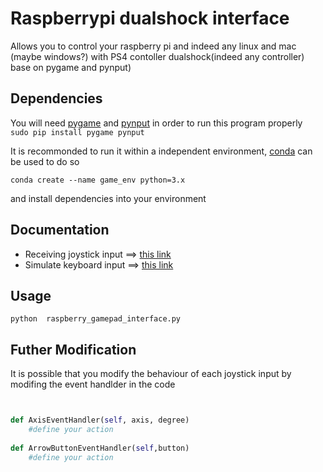 # Raspberrypi dualshock interface
Allows you to control your raspberry pi and indeed any linux and mac (maybe windows?) with PS4 contoller dualshock(indeed any controller) base on pygame and pynput) 

## Dependencies 
You will need [pygame](https://www.pygame.org/) and [pynput](https://pypi.org/project/pynput/) in order to run this program properly </br>
```sudo pip install pygame pynput```

It is recommonded to run it within a independent environment, [conda](https://conda.io/projects/conda/en/latest/user-guide/install/index.html) can be used to do so </br>

``` conda create --name game_env python=3.x ```

and install dependencies into your environment 

## Documentation 
- Receiving joystick input ==> [this link](https://www.pygame.org/docs/ref/joystick.html?highlight=joystick)
- Simulate keyboard input ==> [this link](https://pypi.org/project/pynput/)

## Usage 
```python  raspberry_gamepad_interface.py  ```

## Futher Modification
It is possible that you modify the behaviour of each joystick input by modifing the event handlder in the code 
```python 


def AxisEventHandler(self, axis, degree)
    #define your action 
    
def ArrowButtonEventHandler(self,button)
    #define your action 


```
